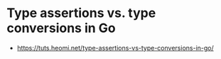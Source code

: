 # Type assertions vs. type conversions in Go
* https://tuts.heomi.net/type-assertions-vs-type-conversions-in-go/

# 
